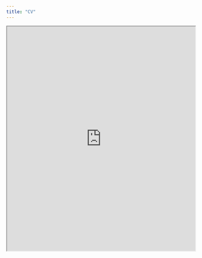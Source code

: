 ```yaml
---
title: "CV"
---
```


<iframe src="https://drive.google.com/file/d/0B_pFR1fJKC0lMEpxa1ozQmhYRk0/preview" width="100%" height="600"></iframe>
